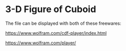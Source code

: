 # 3-D Figure of Cuboid

The file can be displayed with both of these freewares: 

https://www.wolfram.com/cdf-player/index.html 

https://www.wolfram.com/player/
